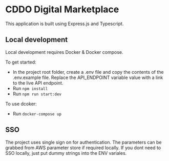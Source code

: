 # CDDO Digital Marketplace

This application is built using Express.js and Typescript.

## Local development

Local development requires Docker & Docker compose.

To get started:

- In the project root folder, create a .env file and copy the contents of the .env.example file. Replace the API_ENDPOINT variable value with a link to the live API endpoint.
- Run `npm install`
- Run `npm run start:dev`

To use dcoker:

- Run `docker-compose up`

## SSO

The project uses single sign on for authentication. The parameters can be grabbed from AWS parameter store if required locally. If you dont need to SSO locally, just put dummy strings into the ENV variales.
